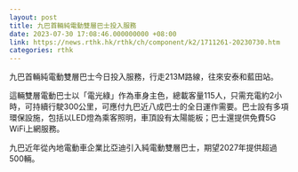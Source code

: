 ```yaml
---
layout: post
title: 九巴首輛純電動雙層巴士投入服務
date: 2023-07-30 17:08:46.000000000 +08:00
link: https://news.rthk.hk/rthk/ch/component/k2/1711261-20230730.htm
categories: rthk
---
```


九巴首輛純電動雙層巴士今日投入服務，行走213M路線，往來安泰和藍田站。

這輛雙層電動巴士以「電光綠」作為車身主色，總載客量115人，只需充電約2小時，可持續行駛300公里，可應付九巴近八成巴士的全日運作需要。巴士設有多項環保設施，包括以LED燈為乘客照明，車頂設有太陽能板；巴士還提供免費5G WiFi上網服務。

九巴近年從內地電動車企業比亞迪引入純電動雙層巴士，期望2027年提供超過500輛。
